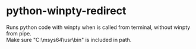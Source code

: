 # python-winpty-redirect
Runs python code with winpty when is called from terminal, without winpty from pipe.  
Make sure "C:\msys64\usr\bin" is included in path.
